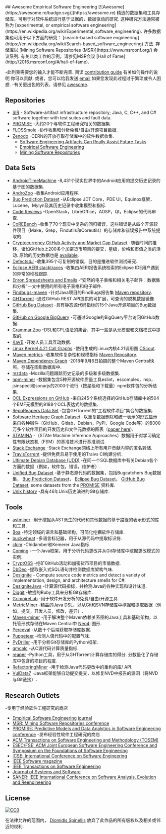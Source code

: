 <div class="github-widget" data-repo="dspinellis/awesome-msr"></div>
<script async src="https://pagead2.googlesyndication.com/pagead/js/adsbygoogle.js"></script><ins class="adsbygoogle" style="display:block" data-ad-client="ca-pub-6890694312814945" data-ad-slot="5473692530" data-ad-format="auto"  data-full-width-responsive="true"></ins><script>(adsbygoogle = window.adsbygoogle || []).push({});</script>
## Awesome Empirical Software Engineering [![Awesome](https://awesome.re/badge.svg)](https://awesome.re)
精选的数据集和工具存储库，可用于对软件系统进行基于证据的，数据驱动的研究.
这种研究方法通常被称为 [experimental, or empirical software engineering](https://en.wikipedia.org/wiki/Experimental_software_engineering).
许多数据集也可用于以下方面的研究： [search-based software engineering](https://en.wikipedia.org/wiki/Search-based_software_engineering) 方法.
存储库以 [Mining Software Repositories (MSR)](https://www.msrconf.org/) 会议系列.
有关此类工作的示例，请参见MSR会议 [Hall of Fame](http://2016.msrconf.org/#/hall-of-fame).


-此列表需要您的输入才能不断完善.
  阅读 [contribution guide](https://github.com/dspinellis/awesome-msr/blob/master/contributing.md) 有关如何操作的说明
  你可以贡献.
  或者，您可以给我发送 [email](https://github.com/dspinellis/awesome-msr/blob/master/mailto:dds@aueb.gr)
  如果您发现此过程过于繁琐或令人困惑.
-有关更出色的列表，请参见 [awesome](https://github.com/sindresorhus/awesome).


## Repositories

- [SIR](http://sir.unl.edu/portal/index.php) - Software-artifact infrastructure repository; Java, C, C++, and C# software together with test suites and fault data.
- [PROMISE](http://promise.site.uottawa.ca/SERepository/datasets-page.html) -大约20个与软件工程研究相关的数据集.
- [FLOSSmole](https://flossmole.org/collection_details) -协作收集和分析免费/自由/开源项目数据.
- [Zenodo](http://zenodo.org/) -CERN的开放存取存储库中的软件数据收集.
  - [Software Engineering Artifacts Can Really Assist Future Tasks](http://zenodo.org/communities/seacraft)
  - [Empirical Software Engineering](https://zenodo.org/communities/empirical-software-engineering/)
  - [Mining Software Repositories](https://zenodo.org/communities/msr/)

## Data Sets

- [AndroidTimeMachine](https://androidtimemachine.github.io) -8,431个现实世界中的Android应用的提交历史记录的基于图的数据集.
- [AndroZoo](https://androzoo.uni.lu/) -收集Android应用程序.
- [Bug Prediction Dataset](http://bug.inf.usi.ch/index.php) -从Eclipse JDT Core，PDE UI，Equinox框架，Lucene，Mylyn及其历史记录中收集模型和指标.
- [Code Reviews](http://kin-y.github.io/miningReviewRepo/) -OpenStack，LibreOffice，AOSP，Qt，Eclipse的代码审查.
- [CoREBench](http://www.comp.nus.edu.sg/%7Erelease/corebench/) -收集了70个现实中复杂的回归错误，这些错误是从四个开源软件项目（Make，Grep，Findutils和Coreutils）的存储库和错误报告中系统提取的.
- [Cryptocurrency GitHub Activity and Market Cap Dataset](https://rvantonder.github.io/CryptOSS/)  -随着时间的推移，诸如GitHub上200多个加密货币项目的提交，星级，价格和市值之类的活动. 原始的历史数据也是 [available](https://zenodo.org/record/2595588#.XRuzuBNKhSM).
- [Defects4J](https://github.com/rjust/defects4j) -收集395个可复制的错误，目的是推进软件测试研究.
- [Eclipse AERI stacktraces](http://download.eclipse.org/scava/datasets/aeri_stacktraces/aeri_stacktraces.html) -收集由AERI报告系统检索的Eclipse IDE用户遇到的异常的堆栈跟踪.
- [Enron Spreadsheets and Emails](https://figshare.com/articles/Enron_Spreadsheets_and_Emails/1221767) -“安然的电子表格和相关电子邮件：数据集和分析”一文中使用的所有电子表格和电子邮件.
- [Findbugs-maven](https://github.com/istlab/maven_bug_catalog) -针对Java项目的FindBugs报告集 [Maven repository](https://maven.apache.org).
- [GHTorrent](http://ghtorrent.org/) -通过GitHub REST API提供的可扩展，可查询的脱机数据镜像.
- [GitHub Bug Dataset](http://www.inf.u-szeged.hu/~ferenc/papers/GitHubBugDataSet/) -具有静态源代码指标的15个Java开源项目的Bug数据集.
- [GitHub on Google BigQuery](https://cloud.google.com/bigquery/public-data/github) -可通过Google的BigQuery平台访问GitHub数据.
- [Grammar Zoo](http://slebok.github.io/zoo/) -DSL和GPL语法的集合，其中一些是从元模型和文档模式中提取的.
- [KaVE](http://www.kave.cc/datasets) -开发人员工具互动数据.
- [Linux Kernel 4.21 Call Graphs](https://zenodo.org/record/2652487#.XRnvomUzb0o) -使用生成的Linux内核4.21调用图 [CScout](https://github.com/dspinellis/cscout/). 
- [Maven metrics](https://github.com/bkarak/data_msr2015) -收集软件复杂性和规模指标 [Maven Repository](https://maven.apache.org).
- [Maven Dependency Graph](https://zenodo.org/record/1489120) -2018年9月6日拍摄的整个Maven Central快照，存储在图形数据库中.
- [mzdata](https://github.com/jxshin/mzdata) -Mozilla问题跟踪历史记录的多级和多级数据集.
- [npm-miner](https://github.com/AuthEceSoftEng/msr-2018-npm-miner) -数据集包含5种开源软件质量工具eslint，escomplex，nsp，jsinspect和sonarjs的2000个流行（按星级和下载量）npm软件包的分析结果.
- [OCL Expressions on GitHub](https://github.com/tue-mdse/ocl-dataset) -来自245个系统选择的GitHub存储库中的504个EMF元模型的9188个OCL表达式的数据集.
- [RepoReapers Data Set](https://reporeapers.github.io) -包含GHTorrent的“工程软件项目”集合的数据集.
- [Software Heritage Graph Dataset](https://doi.org/10.5281/zenodo.2583978) -以重复数据删除和统一表示的形式显示来自各种锻件（GitHub，Gitlab，Debian，PyPI，Google Code等）的8000万多个软件项目的开发历史和文件元数据的图表（[paper here](https://dl.acm.org/citation.cfm?id=3341907)).
- [STAMINA](http://stamina.chefbe.net/download) -（STAte Machine Inference Approaches）数据用于对学习确定性有限状态机（FSM）的基准技术进行基准测试.
- [Stack Exchange](https://archive.org/details/stackexchange) -Stack Exchange网络上所有用户贡献内容的匿名转储.
- [TravisTorrent](http://travistorrent.testroots.org) -提供免费且易于使用的Traivs CI构建分析.
- [Ultimate Debian Database (UDD)](https://wiki.debian.org/UltimateDebianDatabase) -在同一个SQL数据库中有关Debian各个方面的数据（例如，软件包，错误，维护者）.
- [Unified Bug Dataset](http://www.inf.u-szeged.hu/~ferenc/papers/UnifiedBugDataSet/) -基于静态源代码的数据集，包括Bugcatchers Bug数据集， [Bug Prediction Dataset](http://bug.inf.usi.ch/index.php)， [Eclipse Bug Dataset](https://www.st.cs.uni-saarland.de/softevo/bug-data/eclipse/)， [GitHub Bug Dataset](http://www.inf.u-szeged.hu/~ferenc/papers/GitHubBugDataSet/), some datasets from the [PROMISE](http://promise.site.uottawa.ca/SERepository/datasets-page.html) 资料库.
- [Unix history](https://github.com/dspinellis/unix-history-repo) -具有46年Unix历史演进的Git存储库.

## Tools
- [astminer](https://github.com/JetBrains-Research/astminer) -用于挖掘从AST派生的代码和其他数据的基于路径的表示形式的库和工具.
- [Boa](http://boa.cs.iastate.edu/) -特定领域的语言和基础架构，可简化挖掘软件存储库.
- [buckwheat](https://github.com/JetBrains-Research/buckwheat) -多语言标记器，用于从源代码中提取标识符.
- [ckjm](http://www.spinellis.gr/sw/ckjm/) -Chidamber和Kemerer Java指标.
- [Coming](https://github.com/SpoonLabs/coming/) -一个Java框架，用于分析代码更改并从Git存储库中挖掘更改模式的实例.
- [CryptOSS](https://github.com/rvantonder/CryptOSS) -挖矿GitHub活动和加密货币项目的市值数据.
- [DbDeo](https://github.com/tushartushar/DbDeo) -提取嵌入式SQL语句并检测数据库架构气味.
- [Designite](http://www.designite-tools.com) - Compute source code metrics and detect a variety of implementation, design, and architecture smells for C#.
- [DesigniteJava](https://github.com/tushartushar/DesigniteJava) -计算源代码指标，并检测Java的各种实现和设计味道.
- [Diggit](https://github.com/jrfaller/diggit) -敏捷的Ruby工具来分析Git存储库.
- [GrimoireLab](http://grimoirelab.github.io/) -用于软件开发分析的免费/自由/开源工具.
- [MetricMiner](http://www.github.com/mauricioaniche/metricminer2) -精益的Java DSL，以从Git和SVN存储库中挖掘和提取数据（例如，提交，开发人员，修改，差异）.
- [Maven-miner](https://github.com/diverse-project/maven-miner) -用于解决整个Maven依赖关系图的Java工具和基础架构，以托管形式存储在Maven Central中 [Neo4j](https://neo4j.com/) 图形.
- [Perceval](https://github.com/chaoss/grimoirelab-perceval) -从数十个后端获取存储库数据.
- [Puppeteer](https://github.com/tushartushar/Puppeteer) -检测人偶代码中的配置气味.
- [PyDriller](https://github.com/ishepard/pydriller) -用于分析Git存储库的Python框架.
- [qmcalc](https://github.com/dspinellis/cqmetrics) -从C源代码计算质量指标.
- [reaper](https://github.com/RepoReapers/reaper)  -Python工具，用于从GHTorrent计算存储库的得分. 分数量化了存储库中包含的项目的程度.
- [RefactoringMiner](https://github.com/tsantalis/RefactoringMiner) -用于检测Java代码更改中的重构的库/ API.
- [VulData7](https://github.com/electricalwind/data7) -Java框架能够自动提交提交，以修复NVD中报告的漏洞（将NVD与Git链接）.

## Research Outlets
-专用于经验软件工程研究的商店
  - [Empirical Software Engineering journal](https://link.springer.com/journal/10664)
  - [MSR: Mining Software Repositories conference](https://www.msrconf.org/)
  - [PROMISE: Predictive Models and Data Analytics in Software Engineering conference](http://promise.site.uottawa.ca/SERepository/)
-发布经验性软件工程研究的商店
  - [ACM Transactions on Software Engineering and Methodology (TOSEM)](https://dl.acm.org/citation.cfm?id=J790)
  - [ESEC/FSE: ACM Joint European Software Engineering Conference and Symposium on the Foundations of Software Engineering](https://www.esec-fse.org/)
  - [ICSE: International Conference on Software Engineering](http://www.icse-conferences.org/)
  - [IEEE Software magazine](https://publications.computer.org/software-magazine/)
  - [IEEE Transactions on Software Engineering](https://www.computer.org/csdl/journal/ts)
  - [Journal of Systems and Software](https://www.journals.elsevier.com/journal-of-systems-and-software)
  - [SANER: IEEE International Conference on Software Analysis, Evolution and Reengineering](https://ieeexplore.ieee.org/xpl/conhome.jsp?punumber=1000695)


## License

[![CC0](http://mirrors.creativecommons.org/presskit/buttons/88x31/svg/cc-zero.svg)](https://creativecommons.org/publicdomain/zero/1.0/)

在法律允许的范围内， [Diomidis Spinellis](http://www.spinellis.gr) 放弃了此作品的所有版权以及相关或邻近的权利.
